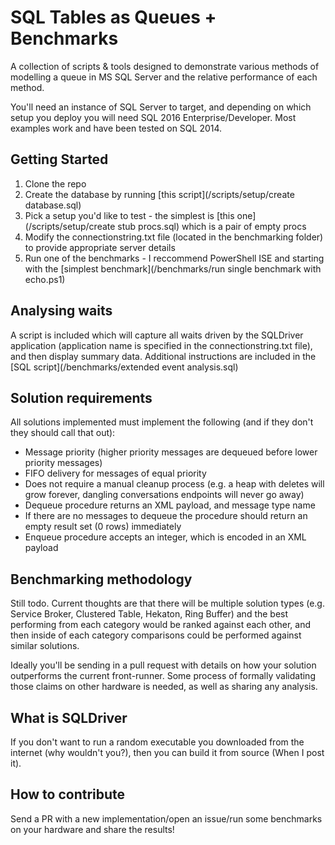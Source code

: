 # SQL Tables as Queues + Benchmarks
A collection of scripts & tools designed to demonstrate various methods of modelling a queue in MS SQL Server and the relative performance of each method.

You'll need an instance of SQL Server to target, and depending on which setup you deploy you will need SQL 2016 Enterprise/Developer.  Most examples work and have been tested on SQL 2014.

## Getting Started
1. Clone the repo
2. Create the database by running [this script](/scripts/setup/create database.sql)
3. Pick a setup you'd like to test - the simplest is [this one](/scripts/setup/create stub procs.sql) which is a pair of empty procs
4. Modify the connectionstring.txt file (located in the benchmarking folder) to provide appropriate server details
5. Run one of the benchmarks - I reccommend PowerShell ISE and starting with the [simplest benchmark](/benchmarks/run single benchmark with echo.ps1)

## Analysing waits
A script is included which will capture all waits driven by the SQLDriver application (application name is specified in the connectionstring.txt file), and then display summary data.  Additional instructions are included in the [SQL script](/benchmarks/extended event analysis.sql)

## Solution requirements
All solutions implemented must implement the following (and if they don't they should call that out):
- Message priority (higher priority messages are dequeued before lower priority messages)
- FIFO delivery for messages of equal priority
- Does not require a manual cleanup process (e.g. a heap with deletes will grow forever, dangling conversations endpoints will never go away)
- Dequeue procedure returns an XML payload, and message type name
- If there are no messages to dequeue the procedure should return an empty result set (0 rows) immediately
- Enqueue procedure accepts an integer, which is encoded in an XML payload

## Benchmarking methodology
Still todo.  Current thoughts are that there will be multiple solution types (e.g. Service Broker, Clustered Table, Hekaton, Ring Buffer) and the best performing from each category would be ranked against each other, and then inside of each category comparisons could be performed against similar solutions.

Ideally you'll be sending in a pull request with details on how your solution outperforms the current front-runner.  Some process of formally validating those claims on other hardware is needed, as well as sharing any analysis.

## What is SQLDriver
If you don't want to run a random executable you downloaded from the internet (why wouldn't you?), then you can build it from source (When I post it).

## How to contribute
Send a PR with a new implementation/open an issue/run some benchmarks on your hardware and share the results!
